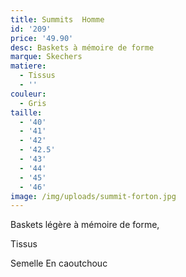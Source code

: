 ```yaml
---
title: Summits  Homme
id: '209'
price: '49.90'
desc: Baskets à mémoire de forme
marque: Skechers
matiere:
  - Tissus
  - ''
couleur:
  - Gris
taille:
  - '40'
  - '41'
  - '42'
  - '42.5'
  - '43'
  - '44'
  - '45'
  - '46'
image: /img/uploads/summit-forton.jpg
---
```

Baskets légère à mémoire de forme,

Tissus

Semelle En caoutchouc
